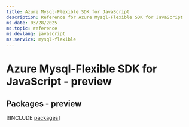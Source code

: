 ```yaml
---
title: Azure Mysql-Flexible SDK for JavaScript
description: Reference for Azure Mysql-Flexible SDK for JavaScript
ms.date: 03/28/2025
ms.topic: reference
ms.devlang: javascript
ms.service: mysql-flexible
---
```

# Azure Mysql-Flexible SDK for JavaScript - preview
## Packages - preview
[!INCLUDE [packages](mysql-flexible-index.md)]